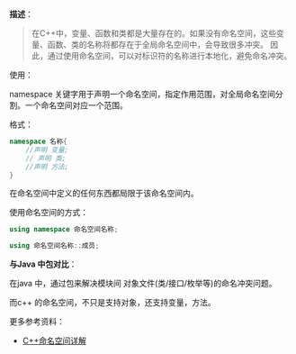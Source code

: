 **描述**：

> 在C++中，变量、函数和类都是大量存在的。如果没有命名空间，这些变量、函数、类的名称将都存在于全局命名空间中，会导致很多冲突。 因此，通过使用命名空间，可以对标识符的名称进行本地化，避免命名冲突。

使用：

namespace 关键字用于声明一个命名空间，指定作用范围，对全局命名空间分割。一个命名空间对应一个范围。

格式：

```c++
namespace 名称{
    //声明 变量;
    // 声明 类;
    //声明 方法;
}
```

在命名空间中定义的任何东西都局限于该命名空间内。

使用命名空间的方式：

```c++
using namespace 命名空间名称;

using 命名空间名称::成员;
```

**与Java 中包对比**：

在java 中，通过包来解决模块间 对象文件(类/接口/枚举等)的命名冲突问题。

而c++ 的命名空间，不只是支持对象，还支持变量，方法。



更多参考资料：

- [C++命名空间详解](https://www.cnblogs.com/alihenaixiao/p/5462330.html)